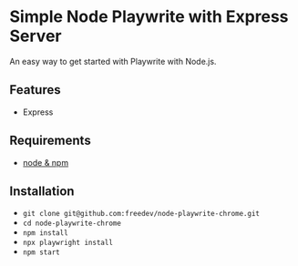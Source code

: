 # Simple Node Playwrite with Express Server

An easy way to get started with Playwrite with Node.js.

## Features

* Express

## Requirements

* [node & npm](https://nodejs.org/en/)

## Installation

* `git clone git@github.com:freedev/node-playwrite-chrome.git`
* `cd node-playwrite-chrome`
* `npm install`
* `npx playwright install`
* `npm start`
